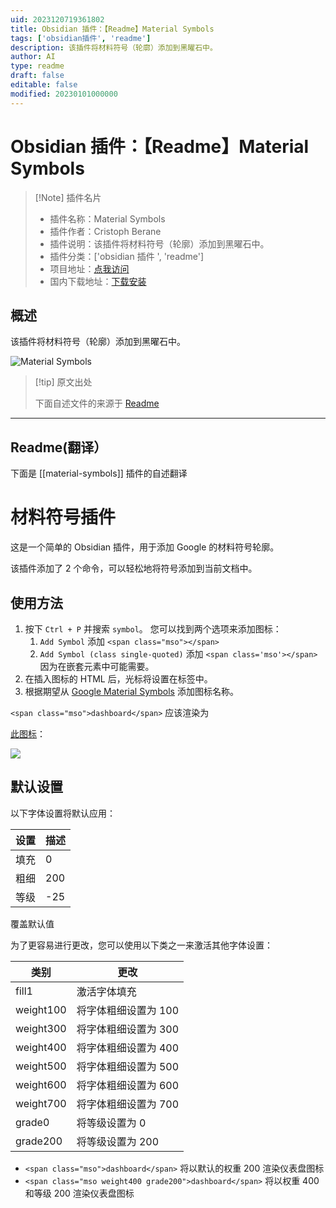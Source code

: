 ```yaml
---
uid: 2023120719361802
title: Obsidian 插件：【Readme】Material Symbols
tags: ['obsidian插件', 'readme']
description: 该插件将材料符号（轮廓）添加到黑曜石中。
author: AI
type: readme
draft: false
editable: false
modified: 20230101000000
---
```


# Obsidian 插件：【Readme】Material Symbols

> [!Note] 插件名片
> - 插件名称：Material Symbols
> - 插件作者：Cristoph Berane
> - 插件说明：该插件将材料符号（轮廓）添加到黑曜石中。
> - 插件分类：['obsidian 插件 ', 'readme']
> - 项目地址：[点我访问](https://github.com/cberane/obsidian-material-symbols)
> - 国内下载地址：[下载安装](https://pkmer.cn/products/plugin/pluginMarket/?material-symbols)

## 概述

该插件将材料符号（轮廓）添加到黑曜石中。

![Material Symbols](https://cdn.pkmer.cn/covers/material-symbols.png!pkmer)

> [!tip] 原文出处
>
>下面自述文件的来源于 [Readme](https://ghproxy.net/https://raw.githubusercontent.com/cberane/obsidian-material-symbols/master/README.md)
>

---

## Readme(翻译）

下面是 [[material-symbols]] 插件的自述翻译

# 材料符号插件

这是一个简单的 Obsidian 插件，用于添加 Google 的材料符号轮廓。

该插件添加了 2 个命令，可以轻松地将符号添加到当前文档中。

## 使用方法

1. 按下 `Ctrl + P` 并搜索 `symbol`。
   您可以找到两个选项来添加图标：
   1. `Add Symbol` 添加 `<span class="mso"></span>`
   2. `Add Symbol (class single-quoted)` 添加 `<span class='mso'></span>`
      因为在嵌套元素中可能需要。
2. 在插入图标的 HTML 后，光标将设置在标签中。
3. 根据期望从 [Google Material Symbols](https://fonts.google.com/icons?icon.style=Outlined) 添加图标名称。

`<span class="mso">dashboard</span>` 应该渲染为

[此图标](https://fonts.google.com/icons?selected=Material%20Symbols%20Outlined%3Adashboard%3AFILL%400%3Bwght%40200%3BGRAD%40-25%3Bopsz%4024)：

![](https://cdn.pkmer.cn/covers/material-symbols_2_0.png!pkmer)

## 默认设置

以下字体设置将默认应用：

| 设置    | 描述         |
|---------|-------------|
| 填充    | 0           |
| 粗细    | 200         |
| 等级    | -25         |

覆盖默认值

为了更容易进行更改，您可以使用以下类之一来激活其他字体设置：

| 类别       | 更改                          |
|-----------|-----------------------------|
| fill1     | 激活字体填充                  |
| weight100 | 将字体粗细设置为 100           |
| weight300 | 将字体粗细设置为 300           |
| weight400 | 将字体粗细设置为 400           |
| weight500 | 将字体粗细设置为 500           |
| weight600 | 将字体粗细设置为 600           |
| weight700 | 将字体粗细设置为 700           |
| grade0    | 将等级设置为 0                 |
| grade200  | 将等级设置为 200               |

- `<span class="mso">dashboard</span>` 将以默认的权重 200 渲染仪表盘图标
- `<span class="mso weight400 grade200">dashboard</span>` 将以权重 400 和等级 200 渲染仪表盘图标



